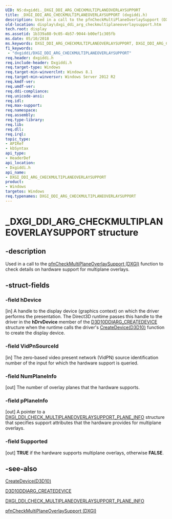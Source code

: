 ```yaml
---
UID: NS:dxgiddi._DXGI_DDI_ARG_CHECKMULTIPLANEOVERLAYSUPPORT
title: _DXGI_DDI_ARG_CHECKMULTIPLANEOVERLAYSUPPORT (dxgiddi.h)
description: Used in a call to the pfnCheckMultiPlaneOverlaySupport (DXGI) function to check details on hardware support for multiplane overlays.
old-location: display\dxgi_ddi_arg_checkmultiplaneoverlaysupport.htm
tech.root: display
ms.assetid: 1b339a88-9c05-4b57-9044-b00ef1c305fb
ms.date: 05/10/2018
ms.keywords: DXGI_DDI_ARG_CHECKMULTIPLANEOVERLAYSUPPORT, DXGI_DDI_ARG_CHECKMULTIPLANEOVERLAYSUPPORT structure [Display Devices], _DXGI_DDI_ARG_CHECKMULTIPLANEOVERLAYSUPPORT, display.dxgi_ddi_arg_checkmultiplaneoverlaysupport, dxgiddi/DXGI_DDI_ARG_CHECKMULTIPLANEOVERLAYSUPPORT
f1_keywords:
 - "dxgiddi/DXGI_DDI_ARG_CHECKMULTIPLANEOVERLAYSUPPORT"
req.header: dxgiddi.h
req.include-header: Dxgiddi.h
req.target-type: Windows
req.target-min-winverclnt: Windows 8.1
req.target-min-winversvr: Windows Server 2012 R2
req.kmdf-ver: 
req.umdf-ver: 
req.ddi-compliance: 
req.unicode-ansi: 
req.idl: 
req.max-support: 
req.namespace: 
req.assembly: 
req.type-library: 
req.lib: 
req.dll: 
req.irql: 
topic_type:
- APIRef
- kbSyntax
api_type:
- HeaderDef
api_location:
- Dxgiddi.h
api_name:
- DXGI_DDI_ARG_CHECKMULTIPLANEOVERLAYSUPPORT
product:
- Windows
targetos: Windows
req.typenames: DXGI_DDI_ARG_CHECKMULTIPLANEOVERLAYSUPPORT
---
```


# _DXGI_DDI_ARG_CHECKMULTIPLANEOVERLAYSUPPORT structure


## -description


Used in a call to the <a href="https://docs.microsoft.com/windows-hardware/drivers/ddi/dxgiddi/ns-dxgiddi-dxgi1_2_ddi_base_functions">pfnCheckMultiPlaneOverlaySupport (DXGI)</a> function to check details on hardware support for multiplane overlays.


## -struct-fields




### -field hDevice

[in] A handle to the display device (graphics context) on which the driver performs the presentation. The Direct3D runtime passes this handle to the driver in the <b>hDrvDevice</b> member of the <a href="https://docs.microsoft.com/windows-hardware/drivers/ddi/d3d10umddi/ns-d3d10umddi-d3d10ddiarg_createdevice">D3D10DDIARG_CREATEDEVICE</a> structure when the runtime calls the driver's <a href="https://docs.microsoft.com/windows-hardware/drivers/ddi/d3d10umddi/nc-d3d10umddi-pfnd3d10ddi_createdevice">CreateDevice(D3D10)</a> function to create the display device. 


### -field VidPnSourceId

[in] The zero-based video present network (VidPN) source identification number of the input for which the hardware support is queried.


### -field NumPlaneInfo

[out] The number of overlay planes that the hardware supports.


### -field pPlaneInfo

[out] A pointer to a <a href="https://docs.microsoft.com/windows-hardware/drivers/ddi/dxgiddi/ns-dxgiddi-dxgi_ddi_check_multiplaneoverlaysupport_plane_info">DXGI_DDI_CHECK_MULTIPLANEOVERLAYSUPPORT_PLANE_INFO</a> structure that specifies support attributes that the hardware provides for multiplane overlays.


### -field Supported

[out] <b>TRUE</b> if the hardware supports multiplane overlays, otherwise <b>FALSE</b>.



## -see-also




<a href="https://docs.microsoft.com/windows-hardware/drivers/ddi/d3d10umddi/nc-d3d10umddi-pfnd3d10ddi_createdevice">CreateDevice(D3D10)</a>



<a href="https://docs.microsoft.com/windows-hardware/drivers/ddi/d3d10umddi/ns-d3d10umddi-d3d10ddiarg_createdevice">D3D10DDIARG_CREATEDEVICE</a>



<a href="https://docs.microsoft.com/windows-hardware/drivers/ddi/dxgiddi/ns-dxgiddi-dxgi_ddi_check_multiplaneoverlaysupport_plane_info">DXGI_DDI_CHECK_MULTIPLANEOVERLAYSUPPORT_PLANE_INFO</a>



<a href="https://docs.microsoft.com/windows-hardware/drivers/ddi/dxgiddi/ns-dxgiddi-dxgi1_2_ddi_base_functions">pfnCheckMultiPlaneOverlaySupport (DXGI)</a>
 

 

